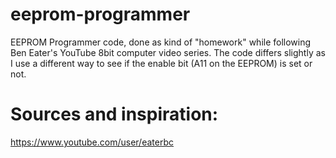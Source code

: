# eeprom-programmer

EEPROM Programmer code, done as kind of "homework" while following Ben Eater's YouTube 8bit computer video series. The code differs slightly as I use a different way to see if the enable bit (A11 on the EEPROM) is set or not.

# Sources and inspiration:
https://www.youtube.com/user/eaterbc
